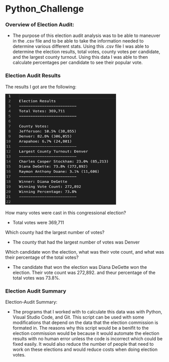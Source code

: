 # Python_Challenge
### Overview of Election Audit:

- The purpose of this election audit analysis was to be able to maneuver in the .csv file and to be able to take the information needed to determine various different stats. Using this .csv file I was able to determine the election results, total votes, county votes per candidate, and the largest county turnout. Using this data I was able to then calculate percentages per candidate to see their popular vote. 

### Election Audit Results
The results I got are the following:

<img src="results.png" style="width: 350px; height: 350px;">

How many votes were cast in this congressional election?
- Total votes were 369,711

Which county had the largest number of votes?
- The county that had the largest number of votes was Denver

Which candidate won the election, what was their vote count, and what was their percentage of the total votes?
- The candidate that won the election was Diana DeGette won the election. Their vote count was 272,892. and theur percentage of the total votes was 73.8%.

### Election Audit Summary

Election-Audit Summary:
- The programs that I worked with to calculate this data was with Python, Visual Studio Code, and Git. This script can be used with some modifications that depend on the data that the election commission is formated in. The reasons why this script would be a benifit to the election commission would be because it would automate the election results with no human error unless the code is incorrect which could be fixed easily. It would also reduce the number of people that need to work on these elections and would reduce costs when doing election votes.

